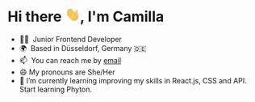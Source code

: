 
<h1 align="left">Hi there <img src="https://raw.githubusercontent.com/ABSphreak/ABSphreak/master/gifs/Hi.gif" width="30">, I'm Camilla</h1>

- 👨‍💻  Junior Frontend Developer
- 🌍  Based in Düsseldorf, Germany 🇩🇪
- 📫  You can reach me by [email](mailto:hicamillacardoso@gmail.com)
- 😄  My pronouns are She/Her
- 🌱 I’m currently learning improving my skills in React.js, CSS and API. Start learning Phyton.
